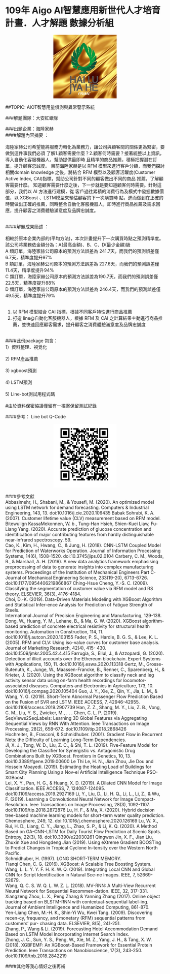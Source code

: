 # 109年 Aigo AI智慧應用新世代人才培育計畫．人才解題 數據分析組 

<p align="center">
  <img width="200" height="200" src="https://github.com/chikangtsai/Aigo-hai1uD/blob/main/海陸package/gloden陸.jpg">
</p>

##TOPIC: AIOT智慧用量偵測與異常警示系統<br/>

###解題團隊：大安紅蠍隊<br/>

###出題企業：海陸家赫<br/>
####解題內容摘要 ：<br/><br/>
  海陸家赫公司希望能將服務力轉化為業務力，讓公司與顧客間的關係更為緊密，要做到這件事我們必須
  了解1.顧客需要什麼？2.顧客何時需要？接著統整以上資訊，導入自動化客服機器人，幫助提供最即時
  且精準的商品推薦，積極把握潛在訂單，提升顧客忠誠度。 
  目前海陸家赫是以 RFM 模型來進行客戶分類，而我們探討相關domain knowledge 之後，將結合 RFM
  模型以及顧客活躍度(Customer Active Index, CAI)指標，幫助公司針對不同的顧客做出不同的商品
  推薦，了解顧客需要什麼。 
  知道顧客需要什麼之後，下一步就是要知道顧客何時需要。針對這部分，我們以 AI 方法進行建模，從
  客戶過往累積的消費行為及模式中發掘數據價值，以 XGBoost 、LSTM模型來預估顧客的下一次購買時
  點，進而做到在正確的時間做出正確的推薦，同時整合自動化客服機器人，即時進行商品推薦及需求回
  應，提升顧客之消費體驗滿意度及品牌忠誠度。 <br/><br/>
  
####解題成果簡述  ：<br/><br/>
  相較於原本企業內部的(平均方法)，本次計畫提升下一次購買時點之預測精準度。<br/>
  該公司將業務依金額分為：A(最高金額)、B、C、D(最少金額)級 <br/>
  A 類訂單，海陸家赫公司原本的預測方法誤差為 241.7天，而我們的預測誤差僅 6.7天，精準度提升97% <br/>
  B 類訂單，海陸家赫公司原本的預測方法誤差為 227.6天，而我們的預測誤差僅11.4天，精準度提升94% <br/>
  C 類訂單，海陸家赫公司原本的預測方法誤差為190.7天，而我們的預測誤差僅22.5天，精準度提升88% <br/>
  D 類訂單，海陸家赫公司原本的預測方法誤差為 246.4天，而我們的預測誤差僅49.5天，精準度提升79% <br/><br/>

  1.  以 RFM 模型結合 CAI 指標，根據不同客戶特性進行商品推薦 <br/>
  2.  打造 line@自動化客服機器人，根據 RFM 及 CAI 之計算結果主動進行商品推薦，並快速回應顧客需求，提升顧客之消費體驗滿意度及品牌忠誠度 <br/><br/>

####此份package 包含：<br/>
1）資料整理、視覺化<br/><br/>  2) RFM產品推薦<br/><br/>  3) xgboost預測<br/><br/>   4) LSTM預測<br/><br/>  5) Line-bot測試用程式碼<br/><br/>
#由於資料保密協議僅留有一檔案保留測試紀錄

####參考： Line bot Q-Code

<p align="center">
  <img width="200" height="200" src="https://github.com/chikangtsai/Aigo-hai1uD/blob/main/海陸package/QRCODE.PNG">
</p>

####參考文獻 <br/>
Abbasimehr,  H.,  Shabani,  M.,  & Yousefi,  M.  (2020). An  optimized  model  using 
LSTM network for demand forecasting. Computers & Industrial Engineering, 
143, 13. doi:10.1016/j.cie.2020.106435 
Babak Sohrabi, K. A. (2007). Customer lifetime value (CLV) measurement based on 
RFM model.  
Bitewulign KassaMekonnen, W. b., Tung-Han Hsieh, Shien-Kuei Liaw, Fu-Liang 
Yang. (2020). Accurate prediction of glucose concentration and identification 
of  major  contributing  features  from  hardly  distinguishable  near-infrared 
spectroscopy. 59.  
Cao, K., Kim, H., Hwang, C., & Jung, H. (2018). CNN-LSTM Coupled Model for 
Prediction  of  Waterworks  Operation.  Journal  of  Information  Processing 
Systems, 14(6), 1508-1520. doi:10.3745/jips.02.0104 
Carbery,  C.  M.,  Woods,  R.,  &  Marshall,  A.  H.  (2019).  A  new  data  analytics 
framework  emphasising  preprocessing  of  data  to  generate  insights  into 
complex manufacturing systems. Proceedings of the Institution of Mechanical 
Engineers Part C-Journal of Mechanical Engineering Science, 233(19-20), 
6713-6726. doi:10.1177/0954406219866867 
Ching-Hsue Cheng, Y.-S. C. (2009). Classifying the segmentation of customer value 
via RFM model and RS theory. ELSEVIER, 36(3), 4176-4184.  
Choi, D.-K. (2019). Data-Driven Materials Modeling with XGBoost Algorithm and 
Statistical  Infer-ence Analysis  for  Prediction  of  Fatigue  Strength  of  Steels.  
International Journal of Precision Engineering and Manufacturing, 129-138.  
Dong, W., Huang, Y. M., Lehane, B., & Ma, G. W. (2020). XGBoost algorithm-based 
prediction of concrete electrical resistivity for structural health monitoring. 
Automation in Construction, 114, 11. doi:10.1016/j.autcon.2020.103155 
Fader, P. S., Hardie, B. G. S., & Lee, K. L. (2005). RFM and CLV: Using iso-value 
curves for customer base analysis. Journal of Marketing Research, 42(4), 415-
430. doi:10.1509/jmkr.2005.42.4.415 
Farrugia, S., Ellul, J., & Azzopardi, G. (2020). Detection of illicit accounts over the 
Ethereum  blockchain.  Expert  Systems  with  Applications,  150,  11. 
doi:10.1016/j.eswa.2020.113318 
Gertz,  M.,  Grosse-Butenuth,  K.,  Junge,  W.,  Maassen-Francke,  B.,  Renner,  C., 
Sparenberg, H., & Krieter, J. (2020). Using the XGBoost algorithm to classify 
neck  and  leg  activity  sensor  data  using  on-farm  health  recordings  for 
locomotor-associated  diseases.  Computers  and  Electronics  in  Agriculture, 
173, 10. doi:10.1016/j.compag.2020.105404 
Guo, J. Y., Xie, Z., Qin, Y., Jia, L. M., & Wang, Y. G. (2019). Short-Term Abnormal 
Passenger  Flow Prediction Based on  the Fusion of SVR and  LSTM.  IEEE 
ACCESS, 7, 42946-42955. doi:10.1109/access.2019.2907739 
Han, Z. Z., Shang, M. Y., Liu, Z. B., Vong, C. M., Liu, Y. S., Zwicker, M., . . . Chen, 
C.  L.  P.  (2019).  SeqViews2SeqLabels:  Learning  3D  Global  Features  via 
Aggregating Sequential Views by RNN With Attention. Ieee Transactions on 
Image Processing, 28(2), 658-672. doi:10.1109/tip.2018.2868426   
Hochreiter, B., Frasconi, & Schmidhuber. (2001). Gradient Flow in Recurrent Nets: 
the Difficulty of Learning Long-Term Dependencies.  
Ji,  X.  J.,  Tong,  W.  D.,  Liu,  Z.  C.,  &  Shi,  T.  L.  (2019).  Five-Feature  Model  for 
Developing the Classifier for Synergistic vs. Antagonistic Drug Combinations 
Built  by  XGBoost.  Frontiers  in  Genetics,  10,  13. 
doi:10.3389/fgene.2019.00600 
Le Thi Le, H. N., Jian Zhou, Jie Dou  and Hossein Moayedi. (2019). Estimating the 
Heating Load of Buildings for Smart City Planning Using a Nov-el Artificial 
Intelligence Technique PSO-XGBoost.  
Lei, X. Y., Pan, H. G., & Huang, X. D. (2019). A Dilated CNN Model for Image 
Classification.  IEEE  ACCESS,  7,  124087-124095. 
doi:10.1109/access.2019.2927169 
Li, Y., Liu, D., Li, H. Q., Li, L., Li, Z., & Wu, F. (2019). Learning a Convolutional 
Neural Network for Image Compact-Resolution. Ieee Transactions on Image 
Processing, 28(3), 1092-1107. doi:10.1109/tip.2018.2872876 
Lu, H. F., & Ma, X. (2020). Hybrid decision tree-based machine learning models for 
short-term  water  quality  prediction.  Chemosphere,  249,  12. 
doi:10.1016/j.chemosphere.2020.126169 
Lu, W. X., Rui, H. D., Liang, C. Y., Jiang, L., Zhao, S. P., & Li, K. Q. (2020). A 
Method  Based  on  GA-CNN-LSTM  for  Daily  Tourist  Flow  Prediction  at 
Scenic Spots. Entropy, 22(3), 18. doi:10.3390/e22030261 
Qingwen Jin, X. F., Jian Liu, Zhuxin Xue and Hongdeng Jian (2019). Using eXtreme 
Gradient BOOSTing to Predict Changes in Tropical Cyclone In-tensity over 
the Western North Pacific.  
Schmidhuber, H. (1997). LONG SHORT-TERM MEMORY.  
Tianqi Chen, C. G. (2016). XGBoost: A Scalable Tree Boosting System.  
Wang, L. L. Y. Y. F. H. K. W. Q. (2019). Integrating Local CNN and Global CNN 
for Script Identification in Natural Sce-ne Images. IEEE, 7, 52669-52679.  
Wang, Q. C. S. W. Q. L. W. Z. L. (2018). MV-RNN: A Multi-View Recurrent Neural 
Network for Sequential Recommen-dation. IEEE, 32, 317-331.  
Xiangzeng  Zhou,  L.  X.,  Peng  Zhang  &  Yanning  Zhang  (2017).  Online  object 
tracking  based  on  BLSTM-RNN  with  contextual-sequential  label-ing. 
Journal of Ambient Intelligence and Humanized Computing, 861-870.  
Yen-Liang Chen, M.-H. K., Shin-Yi Wu, Kwei Tang. (2009). Discovering recen-cy, 
frequency,  and  monetary  (RFM)  sequential  patterns  from  customers’  pur-
chasing data. ELSEVIER, 8(5), 241-251.  
Zhang, P., Wang & Li. (2019). Forecasting Hotel Accommodation Demand Based 
on LSTM Model Incorporating Internet Search Index.  
Zhong, J. C., Sun, Y. S., Peng, W., Xie, M. Z., Yang, J. H., & Tang, X. W. (2018). 
XGBFEMF: An XGBoost-Based Framework for Essential Protein Prediction. 
Ieee  Transactions  on  Nanobioscience,  17(3),  243-250. 
doi:10.1109/tnb.2018.2842219 <br/>

####其他等我心情好之後再補


